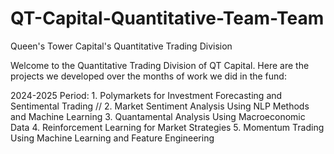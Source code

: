 # QT-Capital-Quantitative-Team-Team
Queen's Tower Capital's Quantitative Trading Division

Welcome to the Quantitative Trading Division of QT Capital. 
Here are the projects we developed over the months of work we did in the fund:

2024-2025 Period:
    1. Polymarkets for Investment Forecasting and Sentimental Trading //
    2. Market Sentiment Analysis Using NLP Methods and Machine Learning
    3. Quantamental Analysis Using Macroeconomic Data 
    4. Reinforcement Learning for Market Strategies 
    5. Momentum Trading Using Machine Learning and Feature Engineering 
